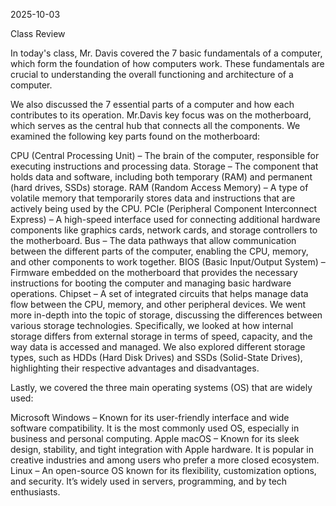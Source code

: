 2025-10-03

Class Review

In today's class, Mr. Davis covered the 7 basic fundamentals of a computer, which form the foundation of how computers work. These fundamentals are crucial to understanding the overall functioning and architecture of a computer.

We also discussed the 7 essential parts of a computer and how each contributes to its operation. Mr.Davis key focus was on the motherboard, which serves as the central hub that connects all the components. We examined the following key parts found on the motherboard:

CPU (Central Processing Unit) – The brain of the computer, responsible for executing instructions and processing data.
Storage – The component that holds data and software, including both temporary (RAM) and permanent (hard drives, SSDs) storage.
RAM (Random Access Memory) – A type of volatile memory that temporarily stores data and instructions that are actively being used by the CPU.
PCIe (Peripheral Component Interconnect Express) – A high-speed interface used for connecting additional hardware components like graphics cards, network cards, and storage controllers to the motherboard.
Bus – The data pathways that allow communication between the different parts of the computer, enabling the CPU, memory, and other components to work together.
BIOS (Basic Input/Output System) – Firmware embedded on the motherboard that provides the necessary instructions for booting the computer and managing basic hardware operations.
Chipset – A set of integrated circuits that helps manage data flow between the CPU, memory, and other peripheral devices.
We went more in-depth into the topic of storage, discussing the differences between various storage technologies. Specifically, we looked at how internal storage differs from external storage in terms of speed, capacity, and the way data is accessed and managed. We also explored different storage types, such as HDDs (Hard Disk Drives) and SSDs (Solid-State Drives), highlighting their respective advantages and disadvantages.

Lastly, we covered the three main operating systems (OS) that are widely used:

Microsoft Windows – Known for its user-friendly interface and wide software compatibility. It is the most commonly used OS, especially in business and personal computing.
Apple macOS – Known for its sleek design, stability, and tight integration with Apple hardware. It is popular in creative industries and among users who prefer a more closed ecosystem.
Linux – An open-source OS known for its flexibility, customization options, and security. It’s widely used in servers, programming, and by tech enthusiasts.
